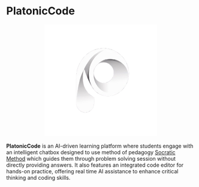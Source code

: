 # PlatonicCode

<div align="center">
  <img src="public/logo.png" width="300" height="300" />
</div>

**PlatonicCode** is an AI-driven learning platform where students engage with an intelligent chatbox designed to use method of pedagogy [Socratic Method](https://en.wikipedia.org/wiki/Socratic_method) which guides them through problem solving session without directly providing answers. It also features an integrated code editor for hands-on practice, offering real time AI assistance to enhance critical thinking and coding skills.

